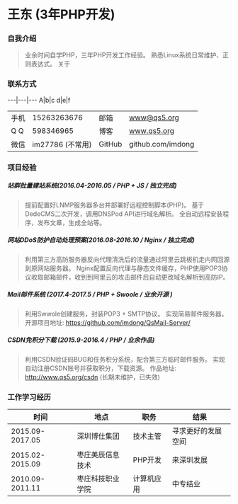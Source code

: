 # 王东 (3年PHP开发)

### 自我介绍
> 业余时间自学PHP，三年PHP开发工作经验。
> 熟悉Linux系统日常维护、正则表达式。
> 关于 

### 联系方式
---|---|---
A|b|c
d|e|f



| | | | |
|----|----|----|----|
|手机|15263263676|邮箱|www@qs5.org|
|Q  Q|598346965|博客|www.qs5.org|
|微信|im27786 (不常用)|GitHub|github.com/imdong


### 项目经验
##### 站群批量建站系统(2016.04-2016.05 / PHP + JS / 独立完成)
> 提前配置好LNMP服务器多台并部署好远程控制脚本(PHP)。
> 基于DedeCMS二次开发，调用DNSPod API进行域名解析。
> 全自动远程安装程序，发布文章，生成全站等。

##### 网站DDoS防护自动处理预案(2016.08-2016.10 / Nginx / 独立完成)
> 利用第三方高防服务器反向代理清洗后的流量通过阿里云跳板机走内网回源到原网站服务器。
> Nginx配置反向代理与静态文件缓存，PHP使用POP3协议收取邮箱邮件，收到到阿里云的攻击邮件后自动更改域名解析到高防IP。

##### Mail邮件系统 (2017.4-2017.5 / PHP + Swoole / 业余开源 )
> 利用Swwole创建服务，封装POP3 + SMTP协议。
> 实现简易邮件服务器。
> 开源项目地址: https://github.com/imdong/QsMail-Server/

##### CSDN免积分下载 (2015.9-2016.4 / PHP / 业余作品)
> 利用CSDN验证码BUG和任务积分系统，配合第三方临时邮件服务。
> 实现自动注册CSDN账号并获取积分，下载资源。
> 作品地址: http://www.qs5.org/csdn  (长期未维护，已失效)

### 工作学习经历
|时间|地点|职务|结果|
|----|----|----|----|
|2015.09-2017.05|深圳博仕集团|技术主管|寻求更好的发展空间|
|2015.02-2015.09|枣庄美辰信息技术|PHP开发|来深圳发展|
|2010.09-2011.11|枣庄科技职业学院|计算机应用|中专结业|
